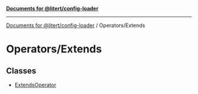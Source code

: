 [**Documents for @litert/config-loader**](../../README.md)

***

[Documents for @litert/config-loader](../../README.md) / Operators/Extends

# Operators/Extends

## Classes

- [ExtendsOperator](classes/ExtendsOperator.md)
